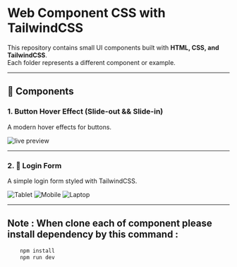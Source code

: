 # Web Component CSS with TailwindCSS

This repository contains small UI components built with **HTML, CSS, and TailwindCSS**.  
Each folder represents a different component or example.

---

## 🚀 Components

### 1. Button Hover Effect (Slide-out && Slide-in)
A modern hover effects for buttons.  

![live preview](https://res.cloudinary.com/dnfahcxo3/image/upload/v1759471771/Screencastfrom2025-10-0313-06-05-ezgif.com-video-to-gif-converter_xjzbqx.gif)

---

### 2. 🔐 Login Form
A simple login form styled with TailwindCSS.  

![Tablet](https://res.cloudinary.com/dnfahcxo3/image/upload/v1759464777/Screenshot_from_2025-10-03_10-48-02_tbq3dk.png)
![Mobile](https://res.cloudinary.com/dnfahcxo3/image/upload/v1759464777/Screenshot_from_2025-10-03_10-50-01_q7cwza.png)
![Laptop](https://res.cloudinary.com/dnfahcxo3/image/upload/v1759464777/Screenshot_from_2025-10-03_10-47-50_j92ixs.png)

---

## Note : When clone each of component please install dependency by this command :
```bash 
    npm install
    npm run dev